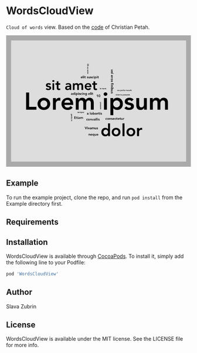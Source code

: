 # WordsCloudView

`Cloud of words` view. Based on the [code](https://github.com/PetahChristian/LionAndLamb) of Christian Petah.

![Screenshot](https://github.com/svyatoslav-zubrin/WordsCloudView/blob/fada05553b19fe10cf0b82a86a6ab0385a695385/Screenshots/words_cloud.png)

## Example

To run the example project, clone the repo, and run `pod install` from the Example directory first.

## Requirements

## Installation

WordsCloudView is available through [CocoaPods](https://cocoapods.org). To install
it, simply add the following line to your Podfile:

```ruby
pod 'WordsCloudView'
```

## Author

Slava Zubrin

## License

WordsCloudView is available under the MIT license. See the LICENSE file for more info.
